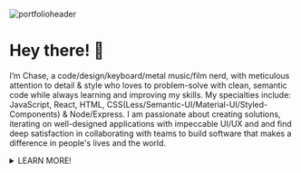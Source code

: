 ![portfolioheader](https://lh3.googleusercontent.com/pw/ACtC-3cJ3AHpoz5rleRSKJ0wT590CsvlZumekOFIAUGRjPbGdsuHpbj0oZVIP76IafjD0A9xSD1UAwu0Kr_RLEqGqMdfLY3pwZwaAeW55_XxZsJYdRkaNoxVTtEIsi8KG879KbieNI9BCGqq_2QpRkm8dZ1c=w1752-h250-no?authuser=0)

# Hey there! 👋

I’m Chase, 
a code/design/keyboard/metal music/film nerd, with meticulous attention to detail & style who loves to problem-solve with clean, semantic code while always learning and improving my skills. My specialties include: JavaScript, React, HTML, CSS(Less/Semantic-UI/Material-UI/Styled-Components) & Node/Express. I am passionate about creating solutions, iterating on well-designed applications with impeccable UI/UX and and find deep satisfaction in collaborating with teams to build software that makes a difference in people's lives and the world. 

<details>
  <summary>LEARN MORE!</summary>
  
## 🔭 I'm currently working on...
[ReVitalize](https://staging.d1y2qgealrmo9w.amplifyapp.com/), a modern approach to building your community through crowdfunding to create apprenticeship opportunities that help tradesmen develop skills to gain licensing. Built with React, SASS, Apollo, Prisma & GraphQL. Currently collaborating with 4 remote team members in Agile development environment to iterate through 3 release-canvasses of numerous bug fixes, accessibility issues and addition of several new features.
So far I have been solely responsible for: creating a FAQ page page to clearly represent the application's intent and answer frequently asked questions users might have, achieved 100% test coverage on the footer component via Jest, and re-designed the dashboard component to be fully responsive across desktop, tablet & phone views. 

I'm also constantly tweaking my [portfolio website](https://chasecollins.tech), a single page React app that I built from scratch and styled using [Styled-Components](https://styled-components.com/). 

## 🌱 I'm currently learning...
- [MongoDB](https://www.mongodb.com/new?tck=sitebannerdotlive)
- [Webpack](https://webpack.js.org/)
- [GraphQL](https://graphql.org/)

## 📫 You can lear more about me and reach me at my...

[Portfolio](https://chasecollins.tech)

[Resume](https://resume.creddle.io/resume/8qf10czfrxt)

[LinkedIn](https://www.linkedin.com/in/chase-collins42/)

![My github stats](https://github-readme-stats.vercel.app/api?username=Chase-42&show_icons=true&title_color=fff&icon_color=79ff97&text_color=9f9f9f&bg_color=151515)

## ⚡ Some trivia about me...
I've been a head coffee roaster for 3+ years at two high-end specialty coffee roasters in Northern Colorado. This has honed my skills in organization, problem-solving (coffee is seasonal and varies from farm to farm, so never a constant variable), communication & self-motivation. I've maintained and excelled at this full-time job while learning web development in the evenings and weekends at [Lambda School](https://lambdaschool.com/), a fully remote 18 month bootcamp that teaches Full-Stack Web Development & Computer Science through hands on curriculum and fosters a Agile software development environment throughout the entire course. 

I'm an avid rock climber and corgi dad. 

I'm a voracious reader who always has a stack of books I'm reading (Sci-Fi, Fantasy, Literature, Philosophy, Science & History). 

When I'm not able to read I'm usually listening to podcasts (Tech, Science, Philosophy & Film). 
</details>

